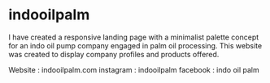# indooilpalm

I have created a responsive landing page with a minimalist palette concept for an indo oil pump company engaged in palm oil processing. This website was created to display company profiles and products offered.

Website : indooilpalm.com instagram : indooilpalm facebook : indo oil palm
